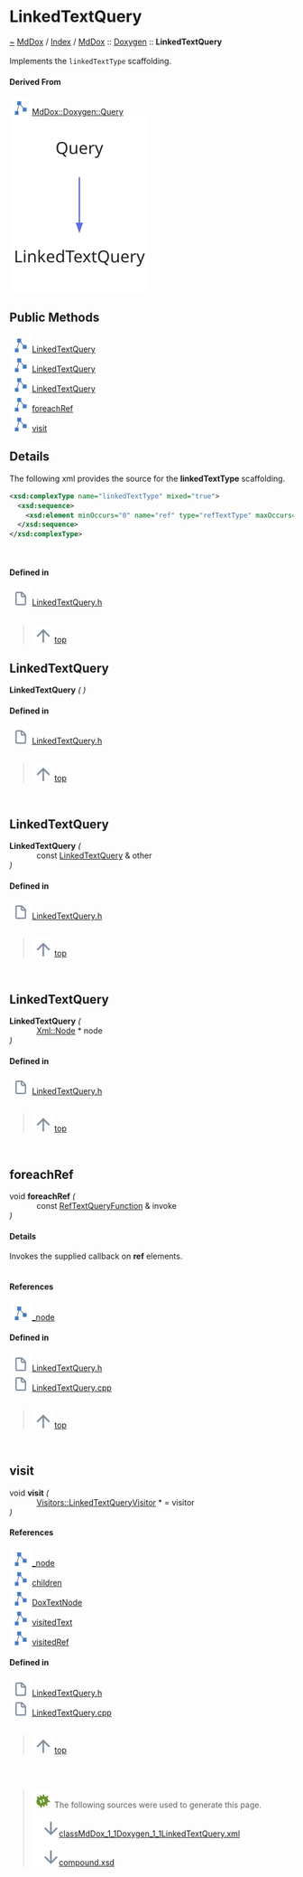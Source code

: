 <a id="linkedtextquery"></a>
<h1>LinkedTextQuery</h1>
<a id="classmddox_1_1doxygen_1_1linkedtextquery"></a>
<a href="https://github.com/CharlesCarley/MdDox#~">~</a>
<a href="indexpage.md#mddox">MdDox</a>
<span class="inline-text">/</span>
<a href="index.md#index">Index</a>
<span class="inline-text">/</span>
<a href="namespaceMdDox.md#mddox">MdDox</a>
<span class="inline-text">::</span>
<a href="namespaceMdDox_1_1Doxygen.md#doxygen">Doxygen</a>
<span class="inline-text">::</span>
<span class="bold-text"><b>LinkedTextQuery</b></span>
<br/>
<br/>
<span class="inline-text">Implements the </span>
<code class="typewriter">linkedTextType</code>
<span class="inline-text"> scaffolding. </span>
<br/>
<a id="derived-from"></a>
<h4>Derived From</h4>
<div class="icon-link">
<img src="../images/class.svg"/><a href="classMdDox_1_1Doxygen_1_1Query.md#query">MdDox::Doxygen::Query</a>
</div>
<img src="../images/dot/internal-diagram-39.dot.svg"/><br/>
<a id="public-methods"></a>
<h2>Public Methods</h2>
<span class="icon-list-item"><a href="#linkedtextquery" class="icon-list-item"><img src="../images/class.svg" class="icon-list-item"/><span class="icon-list-item">LinkedTextQuery</span>
</a>
</span>
<br/>
<span class="icon-list-item"><a href="#linkedtextquery" class="icon-list-item"><img src="../images/class.svg" class="icon-list-item"/><span class="icon-list-item">LinkedTextQuery</span>
</a>
</span>
<br/>
<span class="icon-list-item"><a href="#linkedtextquery" class="icon-list-item"><img src="../images/class.svg" class="icon-list-item"/><span class="icon-list-item">LinkedTextQuery</span>
</a>
</span>
<br/>
<span class="icon-list-item"><a href="#foreachref" class="icon-list-item"><img src="../images/class.svg" class="icon-list-item"/><span class="icon-list-item">foreachRef</span>
</a>
</span>
<br/>
<span class="icon-list-item"><a href="#visit" class="icon-list-item"><img src="../images/class.svg" class="icon-list-item"/><span class="icon-list-item">visit</span>
</a>
</span>
<br/>
<a id="details"></a>
<h2>Details</h2>
<span class="inline-text">The following xml provides the source for the </span>
<span class="bold-text"><b>linkedTextType</b></span>
<span class="inline-text"> scaffolding.</span>

```xml
<xsd:complexType name="linkedTextType" mixed="true">
  <xsd:sequence>
    <xsd:element minOccurs="0" name="ref" type="refTextType" maxOccurs="unbounded"/>
  </xsd:sequence>
</xsd:complexType>
```
<br/>
<a id="defined-in"></a>
<h4>Defined in</h4>
<span class="icon-list-item"><a href="https://github.com/CharlesCarley/MdDox/blob/master/Tools/Doxygen/LinkedTextQuery.h#L62" class="icon-list-item"><img src="../images/file.svg" class="icon-list-item"/><span class="icon-list-item">LinkedTextQuery.h</span>
</a>
</span>
<br/>
<br/>
<blockquote>
<span class="icon-list-item"><a href="#linkedtextquery" class="icon-list-item"><img src="../images/jumpToTop.svg" class="icon-list-item"/><span class="icon-list-item">top</span>
</a>
</span>
</blockquote>
<a id="linkedtextquery"></a>
<h2>LinkedTextQuery</h2>
<span class="bold-text"><b>LinkedTextQuery</b></span>
<span class="italic-text"><i>(</i></span>
<span class="italic-text"><i>)</i></span>
<a id="defined-in"></a>
<h4>Defined in</h4>
<span class="icon-list-item"><a href="https://github.com/CharlesCarley/MdDox/blob/master/Tools/Doxygen/LinkedTextQuery.h#L64" class="icon-list-item"><img src="../images/file.svg" class="icon-list-item"/><span class="icon-list-item">LinkedTextQuery.h</span>
</a>
</span>
<br/>
<br/>
<blockquote>
<span class="icon-list-item"><a href="#linkedtextquery" class="icon-list-item"><img src="../images/jumpToTop.svg" class="icon-list-item"/><span class="icon-list-item">top</span>
</a>
</span>
</blockquote>
<br/>
<a id="linkedtextquery"></a>
<h2>LinkedTextQuery</h2>
<span class="bold-text"><b>LinkedTextQuery</b></span>
<span class="italic-text"><i>(</i></span>
<div class="paragraph">
<span class="paragraph"><img src="../images/horSpace24px.svg"/><span class="inline-text">const </span>
<a href="classMdDox_1_1Doxygen_1_1LinkedTextQuery.md#linkedtextquery">LinkedTextQuery</a>
<span class="inline-text"> &amp;</span>
<span class="inline-text">other</span>
</span>
</div>
<span class="italic-text"><i>)</i></span>
<a id="defined-in"></a>
<h4>Defined in</h4>
<span class="icon-list-item"><a href="https://github.com/CharlesCarley/MdDox/blob/master/Tools/Doxygen/LinkedTextQuery.h#L65" class="icon-list-item"><img src="../images/file.svg" class="icon-list-item"/><span class="icon-list-item">LinkedTextQuery.h</span>
</a>
</span>
<br/>
<br/>
<blockquote>
<span class="icon-list-item"><a href="#linkedtextquery" class="icon-list-item"><img src="../images/jumpToTop.svg" class="icon-list-item"/><span class="icon-list-item">top</span>
</a>
</span>
</blockquote>
<br/>
<a id="linkedtextquery"></a>
<h2>LinkedTextQuery</h2>
<span class="bold-text"><b>LinkedTextQuery</b></span>
<span class="italic-text"><i>(</i></span>
<div class="paragraph">
<span class="paragraph"><img src="../images/horSpace24px.svg"/><a href="classMdDox_1_1Xml_1_1Node.md#node">Xml::Node</a>
<span class="inline-text"> *</span>
<span class="inline-text">node</span>
</span>
</div>
<span class="italic-text"><i>)</i></span>
<a id="defined-in"></a>
<h4>Defined in</h4>
<span class="icon-list-item"><a href="https://github.com/CharlesCarley/MdDox/blob/master/Tools/Doxygen/LinkedTextQuery.h#L67" class="icon-list-item"><img src="../images/file.svg" class="icon-list-item"/><span class="icon-list-item">LinkedTextQuery.h</span>
</a>
</span>
<br/>
<br/>
<blockquote>
<span class="icon-list-item"><a href="#linkedtextquery" class="icon-list-item"><img src="../images/jumpToTop.svg" class="icon-list-item"/><span class="icon-list-item">top</span>
</a>
</span>
</blockquote>
<br/>
<a id="foreachref"></a>
<h2>foreachRef</h2>
<span class="inline-text">void</span>
<span class="bold-text"><b>foreachRef</b></span>
<span class="italic-text"><i>(</i></span>
<div class="paragraph">
<span class="paragraph"><img src="../images/horSpace24px.svg"/><span class="inline-text">const </span>
<a href="namespaceMdDox_1_1Doxygen.md#reftextqueryfunction">RefTextQueryFunction</a>
<span class="inline-text"> &amp;</span>
<span class="inline-text">invoke</span>
</span>
</div>
<span class="italic-text"><i>)</i></span>
<a id="details"></a>
<h4>Details</h4>
<span class="inline-text">Invokes the supplied callback on </span>
<span class="bold-text"><b>ref</b></span>
<span class="inline-text"> elements. </span>
<br/>
<br/>
<a id="references"></a>
<h4>References</h4>
<div class="paragraph">
<span class="paragraph"><img src="../images/class.svg"/><a href="classMdDox_1_1Doxygen_1_1Query.md#_node">_node</a>
</span>
</div>
<a id="defined-in"></a>
<h4>Defined in</h4>
<span class="icon-list-item"><a href="https://github.com/CharlesCarley/MdDox/blob/master/Tools/Doxygen/LinkedTextQuery.h#L76" class="icon-list-item"><img src="../images/file.svg" class="icon-list-item"/><span class="icon-list-item">LinkedTextQuery.h</span>
</a>
</span>
<br/>
<span class="icon-list-item"><a href="https://github.com/CharlesCarley/MdDox/blob/master/Tools/Doxygen/LinkedTextQuery.cpp#L49" class="icon-list-item"><img src="../images/file.svg" class="icon-list-item"/><span class="icon-list-item">LinkedTextQuery.cpp</span>
</a>
</span>
<br/>
<br/>
<blockquote>
<span class="icon-list-item"><a href="#linkedtextquery" class="icon-list-item"><img src="../images/jumpToTop.svg" class="icon-list-item"/><span class="icon-list-item">top</span>
</a>
</span>
</blockquote>
<br/>
<a id="visit"></a>
<h2>visit</h2>
<span class="inline-text">void</span>
<span class="bold-text"><b>visit</b></span>
<span class="italic-text"><i>(</i></span>
<div class="paragraph">
<span class="paragraph"><img src="../images/horSpace24px.svg"/><a href="classMdDox_1_1Doxygen_1_1Visitors_1_1LinkedTextQueryVisitor.md#linkedtextqueryvisitor">Visitors::LinkedTextQueryVisitor</a>
<span class="inline-text"> *</span>
<span class="inline-text"> = </span>
<span class="inline-text">visitor</span>
</span>
</div>
<span class="italic-text"><i>)</i></span>
<a id="references"></a>
<h4>References</h4>
<div class="paragraph">
<span class="paragraph"><img src="../images/class.svg"/><a href="classMdDox_1_1Doxygen_1_1Query.md#_node">_node</a>
</span>
</div>
<div class="paragraph">
<span class="paragraph"><img src="../images/class.svg"/><a href="classMdDox_1_1Xml_1_1Node.md#children">children</a>
</span>
</div>
<div class="paragraph">
<span class="paragraph"><img src="../images/class.svg"/><a href="namespaceMdDox_1_1Doxygen.md#doxtextnode">DoxTextNode</a>
</span>
</div>
<div class="paragraph">
<span class="paragraph"><img src="../images/class.svg"/><a href="classMdDox_1_1Doxygen_1_1Visitors_1_1LinkedTextQueryVisitor.md#visitedtext">visitedText</a>
</span>
</div>
<div class="paragraph">
<span class="paragraph"><img src="../images/class.svg"/><a href="classMdDox_1_1Doxygen_1_1Visitors_1_1LinkedTextQueryVisitor.md#visitedref">visitedRef</a>
</span>
</div>
<a id="defined-in"></a>
<h4>Defined in</h4>
<span class="icon-list-item"><a href="https://github.com/CharlesCarley/MdDox/blob/master/Tools/Doxygen/LinkedTextQuery.h#L72" class="icon-list-item"><img src="../images/file.svg" class="icon-list-item"/><span class="icon-list-item">LinkedTextQuery.h</span>
</a>
</span>
<br/>
<span class="icon-list-item"><a href="https://github.com/CharlesCarley/MdDox/blob/master/Tools/Doxygen/LinkedTextQuery.cpp#L29" class="icon-list-item"><img src="../images/file.svg" class="icon-list-item"/><span class="icon-list-item">LinkedTextQuery.cpp</span>
</a>
</span>
<br/>
<br/>
<blockquote>
<span class="icon-list-item"><a href="#linkedtextquery" class="icon-list-item"><img src="../images/jumpToTop.svg" class="icon-list-item"/><span class="icon-list-item">top</span>
</a>
</span>
</blockquote>
<br/>
<br/>
<blockquote>
<img src="../images/debug.svg"/><span class="inline-text">The following sources were used to generate this page.</span>
<br/>
<span class="icon-list-item"><a href="../xml/classMdDox_1_1Doxygen_1_1LinkedTextQuery.xml#L1" class="icon-list-item"><img src="../images/lookInside.svg" class="icon-list-item"/><span class="icon-list-item">classMdDox_1_1Doxygen_1_1LinkedTextQuery.xml</span>
</a>
</span>
<br/>
<span class="icon-list-item"><a href="../xml/compound.xsd#L1" class="icon-list-item"><img src="../images/lookInside.svg" class="icon-list-item"/><span class="icon-list-item">compound.xsd</span>
</a>
</span>
</blockquote>
</div>
</div>
</body>
</html>
